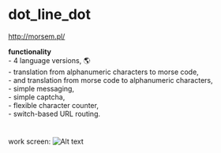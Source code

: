 # dot_line_dot           
http://morsem.pl/

**functionality**    
        - 4 language versions, :earth_americas:    
        - translation from alphanumeric characters to morse code,     
        - and translation from morse code to alphanumeric characters,       
        - simple messaging,             
        - simple captcha,     
        - flexible character counter,      
        - switch-based URL routing.     

#
work screen: 
![Alt text](https://images85.fotosik.pl/178/5dc3683bd9738c1c.png "how_about_lerning_esperanto")